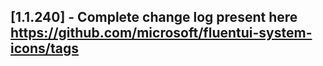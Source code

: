 ## [1.1.240] - Complete change log present here https://github.com/microsoft/fluentui-system-icons/tags